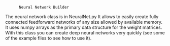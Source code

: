           Neural Network Builder
The neural network class is in NeuralNet.py
It allows to easily create fully connected feedforward networks of
any size allowed by available memory. It uses numpy arrays as the primary
data structure for the weight matrices. 
With this class you can create deep neural networks very quickly (see some 
of the example files to see how to use it).
